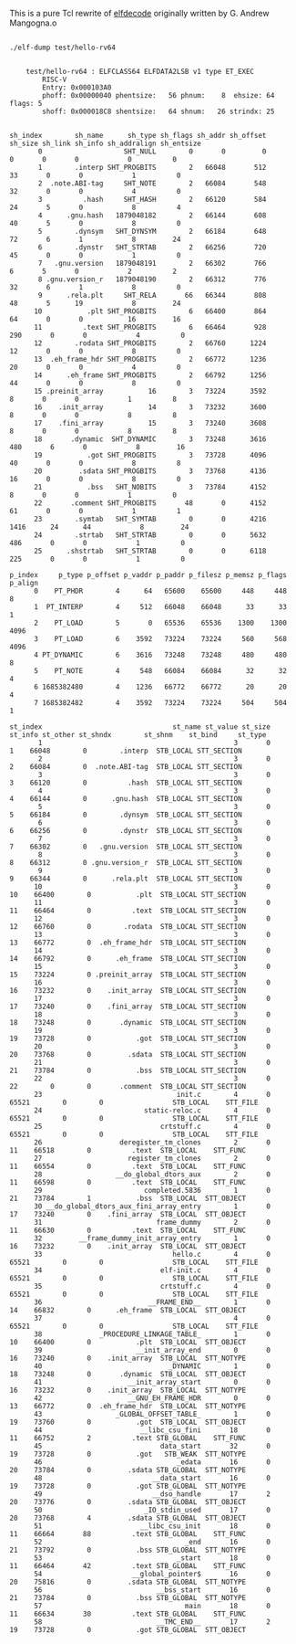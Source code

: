
This is a pure Tcl rewrite of 
[elfdecode](http://repos.modelrealization.com/cgi-bin/fossil/mrtools/wiki?name=ELF+decode)
originally written by G. Andrew Mangogna.o

<pre><code>
./elf-dump test/hello-rv64


    test/hello-rv64 : ELFCLASS64 ELFDATA2LSB v1 type ET_EXEC
        RISC-V
        Entry: 0x000103A0
        phoff: 0x00000040 phentsize:   56 phnum:    8  ehsize: 64 flags: 5
        shoff: 0x000018C8 shentsize:   64 shnum:   26 strindx: 25
    

sh_index        sh_name      sh_type sh_flags sh_addr sh_offset sh_size sh_link sh_info sh_addralign sh_entsize
       0                    SHT_NULL        0       0         0       0       0       0            0          0
       1        .interp SHT_PROGBITS        2   66048       512      33       0       0            1          0
       2  .note.ABI-tag     SHT_NOTE        2   66084       548      32       0       0            4          0
       3          .hash     SHT_HASH        2   66120       584      24       5       0            8          4
       4      .gnu.hash   1879048182        2   66144       608      40       5       0            8          0
       5        .dynsym   SHT_DYNSYM        2   66184       648      72       6       1            8         24
       6        .dynstr   SHT_STRTAB        2   66256       720      45       0       0            1          0
       7   .gnu.version   1879048191        2   66302       766       6       5       0            2          2
       8 .gnu.version_r   1879048190        2   66312       776      32       6       1            8          0
       9      .rela.plt     SHT_RELA       66   66344       808      48       5      19            8         24
      10           .plt SHT_PROGBITS        6   66400       864      64       0       0           16         16
      11          .text SHT_PROGBITS        6   66464       928     290       0       0            4          0
      12        .rodata SHT_PROGBITS        2   66760      1224      12       0       0            8          0
      13  .eh_frame_hdr SHT_PROGBITS        2   66772      1236      20       0       0            4          0
      14      .eh_frame SHT_PROGBITS        2   66792      1256      44       0       0            8          0
      15 .preinit_array           16        3   73224      3592       8       0       0            1          8
      16    .init_array           14        3   73232      3600       8       0       0            8          8
      17    .fini_array           15        3   73240      3608       8       0       0            8          8
      18       .dynamic  SHT_DYNAMIC        3   73248      3616     480       6       0            8         16
      19           .got SHT_PROGBITS        3   73728      4096      40       0       0            8          8
      20         .sdata SHT_PROGBITS        3   73768      4136      16       0       0            8          0
      21           .bss   SHT_NOBITS        3   73784      4152       8       0       0            1          0
      22       .comment SHT_PROGBITS       48       0      4152      61       0       0            1          1
      23        .symtab   SHT_SYMTAB        0       0      4216    1416      24      44            8         24
      24        .strtab   SHT_STRTAB        0       0      5632     486       0       0            1          0
      25      .shstrtab   SHT_STRTAB        0       0      6118     225       0       0            1          0

p_index     p_type p_offset p_vaddr p_paddr p_filesz p_memsz p_flags p_align
      0    PT_PHDR        4      64   65600    65600     448     448       8
      1  PT_INTERP        4     512   66048    66048      33      33       1
      2    PT_LOAD        5       0   65536    65536    1300    1300    4096
      3    PT_LOAD        6    3592   73224    73224     560     568    4096
      4 PT_DYNAMIC        6    3616   73248    73248     480     480       8
      5    PT_NOTE        4     548   66084    66084      32      32       4
      6 1685382480        4    1236   66772    66772      20      20       4
      7 1685382482        4    3592   73224    73224     504     504       1

st_index                                st_name st_value st_size st_info st_other st_shndx        st_shnm    st_bind     st_type
       1                                               3       0       1    66048        0        .interp  STB_LOCAL STT_SECTION
       2                                               3       0       2    66084        0  .note.ABI-tag  STB_LOCAL STT_SECTION
       3                                               3       0       3    66120        0          .hash  STB_LOCAL STT_SECTION
       4                                               3       0       4    66144        0      .gnu.hash  STB_LOCAL STT_SECTION
       5                                               3       0       5    66184        0        .dynsym  STB_LOCAL STT_SECTION
       6                                               3       0       6    66256        0        .dynstr  STB_LOCAL STT_SECTION
       7                                               3       0       7    66302        0   .gnu.version  STB_LOCAL STT_SECTION
       8                                               3       0       8    66312        0 .gnu.version_r  STB_LOCAL STT_SECTION
       9                                               3       0       9    66344        0      .rela.plt  STB_LOCAL STT_SECTION
      10                                               3       0      10    66400        0           .plt  STB_LOCAL STT_SECTION
      11                                               3       0      11    66464        0          .text  STB_LOCAL STT_SECTION
      12                                               3       0      12    66760        0        .rodata  STB_LOCAL STT_SECTION
      13                                               3       0      13    66772        0  .eh_frame_hdr  STB_LOCAL STT_SECTION
      14                                               3       0      14    66792        0      .eh_frame  STB_LOCAL STT_SECTION
      15                                               3       0      15    73224        0 .preinit_array  STB_LOCAL STT_SECTION
      16                                               3       0      16    73232        0    .init_array  STB_LOCAL STT_SECTION
      17                                               3       0      17    73240        0    .fini_array  STB_LOCAL STT_SECTION
      18                                               3       0      18    73248        0       .dynamic  STB_LOCAL STT_SECTION
      19                                               3       0      19    73728        0           .got  STB_LOCAL STT_SECTION
      20                                               3       0      20    73768        0         .sdata  STB_LOCAL STT_SECTION
      21                                               3       0      21    73784        0           .bss  STB_LOCAL STT_SECTION
      22                                               3       0      22        0        0       .comment  STB_LOCAL STT_SECTION
      23                                 init.c        4       0   65521        0        0                 STB_LOCAL    STT_FILE
      24                         static-reloc.c        4       0   65521        0        0                 STB_LOCAL    STT_FILE
      25                             crtstuff.c        4       0   65521        0        0                 STB_LOCAL    STT_FILE
      26                   deregister_tm_clones        2       0      11    66518        0          .text  STB_LOCAL    STT_FUNC
      27                     register_tm_clones        2       0      11    66554        0          .text  STB_LOCAL    STT_FUNC
      28                  __do_global_dtors_aux        2       0      11    66598        0          .text  STB_LOCAL    STT_FUNC
      29                         completed.5836        1       0      21    73784        1           .bss  STB_LOCAL  STT_OBJECT
      30 __do_global_dtors_aux_fini_array_entry        1       0      17    73240        0    .fini_array  STB_LOCAL  STT_OBJECT
      31                            frame_dummy        2       0      11    66630        0          .text  STB_LOCAL    STT_FUNC
      32         __frame_dummy_init_array_entry        1       0      16    73232        0    .init_array  STB_LOCAL  STT_OBJECT
      33                                hello.c        4       0   65521        0        0                 STB_LOCAL    STT_FILE
      34                             elf-init.c        4       0   65521        0        0                 STB_LOCAL    STT_FILE
      35                             crtstuff.c        4       0   65521        0        0                 STB_LOCAL    STT_FILE
      36                          __FRAME_END__        1       0      14    66832        0      .eh_frame  STB_LOCAL  STT_OBJECT
      37                                               4       0   65521        0        0                 STB_LOCAL    STT_FILE
      38              _PROCEDURE_LINKAGE_TABLE_        1       0      10    66400        0           .plt  STB_LOCAL  STT_OBJECT
      39                       __init_array_end        0       0      16    73240        0    .init_array  STB_LOCAL  STT_NOTYPE
      40                               _DYNAMIC        1       0      18    73248        0       .dynamic  STB_LOCAL  STT_OBJECT
      41                     __init_array_start        0       0      16    73232        0    .init_array  STB_LOCAL  STT_NOTYPE
      42                     __GNU_EH_FRAME_HDR        0       0      13    66772        0  .eh_frame_hdr  STB_LOCAL  STT_NOTYPE
      43                  _GLOBAL_OFFSET_TABLE_        1       0      19    73760        0           .got  STB_LOCAL  STT_OBJECT
      44                        __libc_csu_fini       18       0      11    66752        2          .text STB_GLOBAL    STT_FUNC
      45                             data_start       32       0      19    73728        0           .got   STB_WEAK  STT_NOTYPE
      46                                 _edata       16       0      20    73784        0         .sdata STB_GLOBAL  STT_NOTYPE
      48                           __data_start       16       0      19    73728        0           .got STB_GLOBAL  STT_NOTYPE
      49                           __dso_handle       17       2      20    73776        0         .sdata STB_GLOBAL  STT_OBJECT
      50                         _IO_stdin_used       17       0      20    73768        4         .sdata STB_GLOBAL  STT_OBJECT
      51                        __libc_csu_init       18       0      11    66664       88          .text STB_GLOBAL    STT_FUNC
      52                                   _end       16       0      21    73792        0           .bss STB_GLOBAL  STT_NOTYPE
      53                                 _start       18       0      11    66464       42          .text STB_GLOBAL    STT_FUNC
      54                      __global_pointer$       16       0      20    75816        0         .sdata STB_GLOBAL  STT_NOTYPE
      56                            __bss_start       16       0      21    73784        0           .bss STB_GLOBAL  STT_NOTYPE
      57                                   main       18       0      11    66634       30          .text STB_GLOBAL    STT_FUNC
      58                            __TMC_END__       17       2      19    73728        0           .got STB_GLOBAL  STT_OBJECT
</pre></code>

